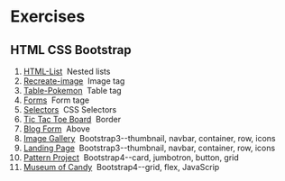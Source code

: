 # Exercises

## HTML CSS Bootstrap

1. [HTML-List](https://github.com/jinchen-hu/web-development-bootcamp/blob/master/Exercises/Bootstrap/01-ListAss)&nbsp;&nbsp;Nested lists
2. [Recreate-image](https://github.com/jinchen-hu/web-development-bootcamp/blob/master/Exercises/Bootstrap/02-Recreate-Image)&nbsp;&nbsp;Image tag
3. [Table-Pokemon](https://github.com/jinchen-hu/web-development-bootcamp/blob/master/Exercises/Bootstrap/03-Tables-Pokemon-Ex)&nbsp;&nbsp;Table tag
4. [Forms](https://github.com/jinchen-hu/web-development-bootcamp/blob/master/Exercises/Bootstrap/04-Froms-Ex.html)&nbsp;&nbsp;Form tage
5. [Selectors](https://github.com/jinchen-hu/web-development-bootcamp/tree/master/Exercises/Bootstrap/05-Selectors)&nbsp;&nbsp;CSS Selectors
6. [Tic Tac Toe Board](https://github.com/jinchen-hu/web-development-bootcamp/tree/master/Exercises/Bootstrap/06-Tic-Tac-Toe-Board)&nbsp;&nbsp;Border
7. [Blog Form](https://github.com/jinchen-hu/web-development-bootcamp/tree/master/Exercises/Bootstrap/07-Blog-Form)&nbsp;&nbsp;Above
8. [Image Gallery](https://github.com/jinchen-hu/web-development-bootcamp/tree/master/Exercises/Bootstrap/08-Image-Gallery)&nbsp;&nbsp;Bootstrap3--thumbnail, navbar, container, row, icons
9. [Landing Page](https://github.com/jinchen-hu/web-development-bootcamp/tree/master/Exercises/Bootstrap/09-Landing-Pange)&nbsp;&nbsp;Bootstrap3--thumbnail, navbar, container, row, icons
10. [Pattern Project](https://github.com/jinchen-hu/web-development-bootcamp/tree/master/Exercises/Bootstrap/10-Pattern-Project)&nbsp;&nbsp;Bootstrap4--card, jumbotron, button, grid
11. [Museum of Candy](https://github.com/jinchen-hu/web-development-bootcamp/tree/master/Exercises/Bootstrap/11-Museum-of-Candy)&nbsp;&nbsp;Bootstrap4--grid, flex, JavaScrip

